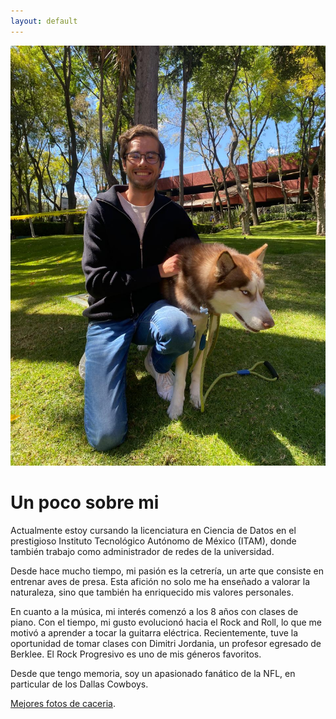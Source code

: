 ```yaml
---
layout: default
---
```

![Branching](assets/images/foto1.jpg)

# Un poco sobre mi

Actualmente estoy cursando la licenciatura en Ciencia de Datos en el prestigioso Instituto Tecnológico Autónomo de México (ITAM), donde también trabajo como administrador de redes de la universidad.

Desde hace mucho tiempo, mi pasión es la cetrería, un arte que consiste en entrenar aves de presa. Esta afición no solo me ha enseñado a valorar la naturaleza, sino que también ha enriquecido mis valores personales.

En cuanto a la música, mi interés comenzó a los 8 años con clases de piano. Con el tiempo, mi gusto evolucionó hacia el Rock and Roll, lo que me motivó a aprender a tocar la guitarra eléctrica. Recientemente, tuve la oportunidad de tomar clases con Dimitri Jordania, un profesor egresado de Berklee. El Rock Progresivo es uno de mis géneros favoritos.

Desde que tengo memoria, soy un apasionado fanático de la NFL, en particular de los Dallas Cowboys.


[Mejores fotos de caceria](./another-page.html).

